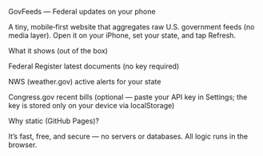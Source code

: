 GovFeeds — Federal updates on your phone

A tiny, mobile‑first website that aggregates raw U.S. government feeds (no media layer). Open it on your iPhone, set your state, and tap Refresh.

What it shows (out of the box)

Federal Register latest documents (no key required)

NWS (weather.gov) active alerts for your state

Congress.gov recent bills (optional — paste your API key in Settings; the key is stored only on your device via localStorage)

Why static (GitHub Pages)?

It’s fast, free, and secure — no servers or databases. All logic runs in the browser.

